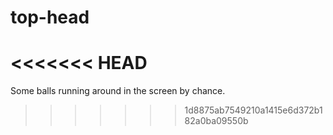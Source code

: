# top-head
<<<<<<< HEAD
=======
Some balls running around in the screen by chance.
>>>>>>> 1d8875ab7549210a1415e6d372b182a0ba09550b
